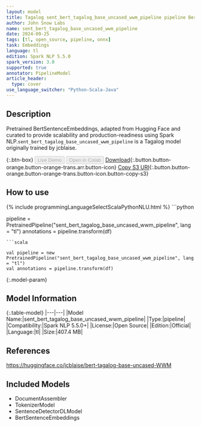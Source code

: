 ```yaml
---
layout: model
title: Tagalog sent_bert_tagalog_base_uncased_wwm_pipeline pipeline BertSentenceEmbeddings from jcblaise
author: John Snow Labs
name: sent_bert_tagalog_base_uncased_wwm_pipeline
date: 2024-09-25
tags: [tl, open_source, pipeline, onnx]
task: Embeddings
language: tl
edition: Spark NLP 5.5.0
spark_version: 3.0
supported: true
annotator: PipelineModel
article_header:
  type: cover
use_language_switcher: "Python-Scala-Java"
---
```


## Description

Pretrained BertSentenceEmbeddings, adapted from Hugging Face and curated to provide scalability and production-readiness using Spark NLP.`sent_bert_tagalog_base_uncased_wwm_pipeline` is a Tagalog model originally trained by jcblaise.

{:.btn-box}
<button class="button button-orange" disabled>Live Demo</button>
<button class="button button-orange" disabled>Open in Colab</button>
[Download](https://s3.amazonaws.com/auxdata.johnsnowlabs.com/public/models/sent_bert_tagalog_base_uncased_wwm_pipeline_tl_5.5.0_3.0_1727249292087.zip){:.button.button-orange.button-orange-trans.arr.button-icon}
[Copy S3 URI](s3://auxdata.johnsnowlabs.com/public/models/sent_bert_tagalog_base_uncased_wwm_pipeline_tl_5.5.0_3.0_1727249292087.zip){:.button.button-orange.button-orange-trans.button-icon.button-copy-s3}

## How to use



<div class="tabs-box" markdown="1">
{% include programmingLanguageSelectScalaPythonNLU.html %}
```python

pipeline = PretrainedPipeline("sent_bert_tagalog_base_uncased_wwm_pipeline", lang = "tl")
annotations =  pipeline.transform(df)   

```
```scala

val pipeline = new PretrainedPipeline("sent_bert_tagalog_base_uncased_wwm_pipeline", lang = "tl")
val annotations = pipeline.transform(df)

```
</div>

{:.model-param}
## Model Information

{:.table-model}
|---|---|
|Model Name:|sent_bert_tagalog_base_uncased_wwm_pipeline|
|Type:|pipeline|
|Compatibility:|Spark NLP 5.5.0+|
|License:|Open Source|
|Edition:|Official|
|Language:|tl|
|Size:|407.4 MB|

## References

https://huggingface.co/jcblaise/bert-tagalog-base-uncased-WWM

## Included Models

- DocumentAssembler
- TokenizerModel
- SentenceDetectorDLModel
- BertSentenceEmbeddings